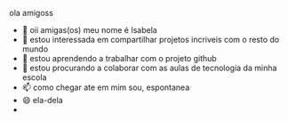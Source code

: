 ola amigoss
- 👋 oii amigas(os) meu nome é Isabela
- 👀 estou interessada em compartilhar projetos incriveis com o resto do mundo 
- 🌱 estou aprendendo a trabalhar com o projeto github
- 💞️ estou procurando a colaborar com as aulas de tecnologia da minha escola 
- 📫 como chegar ate em mim sou, espontanea
- 😄 ela-dela
- 

